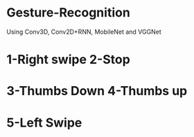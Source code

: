 # Gesture-Recognition
Using Conv3D, Conv2D+RNN, MobileNet  and VGGNet
# 1-Right swipe 2-Stop 
# 3-Thumbs Down 4-Thumbs up 
# 5-Left Swipe
